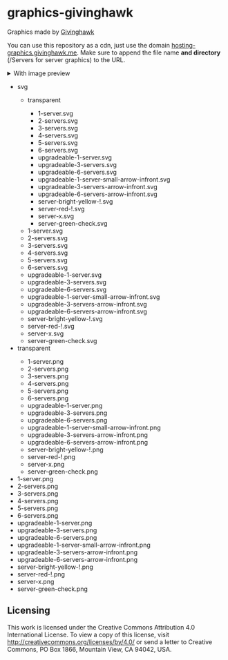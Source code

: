 # graphics-givinghawk
Graphics made by [Givinghawk](https://github.com/givinghawk)

You can use this repository as a cdn, just use the domain [hosting-graphics.givinghawk.me](https://hosting-graphics.givinghawk.me). Make sure to append the file name **and directory** (/Servers for server graphics) to the URL.

<details>
	<summary>With image preview</summary>
	<ul>
<li>Servers</li>
<ul>
  <li>svg</li>
  <ul>
    <li>transparent</li>
  <ul>
    <li>  1-server.svg</li> <img src="https://github.com/FOSSBilling/graphics-givinghawk/blob/main/Servers/svg/transparent/1-server.svg?raw=true">
<li>2-servers.svg</li> <img src="https://github.com/FOSSBilling/graphics-givinghawk/blob/main/Servers/svg/transparent/2-servers.svg">
<li>3-servers.svg</li> <img src="https://github.com/FOSSBilling/graphics-givinghawk/blob/main/Servers/svg/transparent/3-servers.svg">
<li>4-servers.svg</li> <img src="https://github.com/FOSSBilling/graphics-givinghawk/blob/main/Servers/svg/transparent/4-servers.svg">
<li>5-servers.svg</li> <img src="https://github.com/FOSSBilling/graphics-givinghawk/blob/main/Servers/svg/transparent/5-servers.svg">
<li>6-servers.svg</li> <img src="https://github.com/FOSSBilling/graphics-givinghawk/blob/main/Servers/svg/transparent/6-servers.svg">
<li>upgradeable-1-server.svg</li> <img src="https://github.com/FOSSBilling/graphics-givinghawk/blob/main//Servers/svg/transparent/upgradeable-1-server.svg">
<li>upgradeable-3-servers.svg</li> <img src="https://github.com/FOSSBilling/graphics-givinghawk/blob/main//Servers/svg/transparent/upgradeable-3-servers.svg">
<li>upgradeable-6-servers.svg</li> <img src="https://github.com/FOSSBilling/graphics-givinghawk/blob/main//Servers/svg/transparent/upgradeable-6-servers.svg">
<li>upgradeable-1-server-small-arrow-infront.svg</li> <img src="https://github.com/FOSSBilling/graphics-givinghawk/blob/main//Servers/svg/transparent/upgradeable-1-server-small-arrow-infront.svg">
<li>upgradeable-3-servers-arrow-infront.svg</li> <img src="https://github.com/FOSSBilling/graphics-givinghawk/blob/main/Servers/svg/transparent/upgradeable-3-servers-arrow-infront.svg">
<li>upgradeable-6-servers-arrow-infront.svg</li> <img src="https://github.com/FOSSBilling/graphics-givinghawk/blob/main/Servers/svg/transparent/upgradeable-6-servers-arrow-infront.svg">
	  <li>server-bright-yellow-!.svg</li> <img src="https://github.com/FOSSBilling/graphics-givinghawk/blob/main/Servers/transparent/svg/server-bright-yellow-!.svg">
	<li>server-red-!.svg</li> <img src="https://github.com/FOSSBilling/graphics-givinghawk/blob/main/Servers/transparent/svg/server-red-!.svg">
	<li>server-x.svg</li> <img src="https://github.com/FOSSBilling/graphics-givinghawk/blob/main/Servers/transparent/svg/server-x.svg">
	<li>server-green-check.svg</li> <img src="https://github.com/FOSSBilling/graphics-givinghawk/blob/main/Servers/transparent/svg/server-green-check.svg">
  </ul>
    <li>  1-server.svg</li> <img src="https://github.com/FOSSBilling/graphics-givinghawk/blob/main/Servers/svg//1-server.svg?raw=true">
<li>2-servers.svg</li> <img src="https://github.com/FOSSBilling/graphics-givinghawk/blob/main/Servers/svg//2-servers.svg">
<li>3-servers.svg</li> <img src="https://github.com/FOSSBilling/graphics-givinghawk/blob/main/Servers/svg//3-servers.svg">
<li>4-servers.svg</li> <img src="https://github.com/FOSSBilling/graphics-givinghawk/blob/main/Servers/svg//4-servers.svg">
<li>5-servers.svg</li> <img src="https://github.com/FOSSBilling/graphics-givinghawk/blob/main/Servers/svg//5-servers.svg">
<li>6-servers.svg</li> <img src="https://github.com/FOSSBilling/graphics-givinghawk/blob/main/Servers/svg//6-servers.svg">
<li>upgradeable-1-server.svg</li> <img src="https://github.com/FOSSBilling/graphics-givinghawk/blob/main//Servers/svg//upgradeable-1-server.svg">
<li>upgradeable-3-servers.svg</li> <img src="https://github.com/FOSSBilling/graphics-givinghawk/blob/main//Servers/svg//upgradeable-3-servers.svg">
<li>upgradeable-6-servers.svg</li> <img src="https://github.com/FOSSBilling/graphics-givinghawk/blob/main//Servers/svg//upgradeable-6-servers.svg">
<li>upgradeable-1-server-small-arrow-infront.svg</li> <img src="https://github.com/FOSSBilling/graphics-givinghawk/blob/main//Servers/svg//upgradeable-1-server-small-arrow-infront.svg">
<li>upgradeable-3-servers-arrow-infront.svg</li> <img src="https://github.com/FOSSBilling/graphics-givinghawk/blob/main/Servers/svg//upgradeable-3-servers-arrow-infront.svg">
<li>upgradeable-6-servers-arrow-infront.svg</li> <img src="https://github.com/FOSSBilling/graphics-givinghawk/blob/main/Servers/svg//upgradeable-6-servers-arrow-infront.svg">
	  <li>server-bright-yellow-!.svg</li> <img src="https://github.com/FOSSBilling/graphics-givinghawk/blob/main/Servers//svg/server-bright-yellow-!.svg">
	<li>server-red-!.svg</li> <img src="https://github.com/FOSSBilling/graphics-givinghawk/blob/main/Servers//svg/server-red-!.svg">
	<li>server-x.svg</li> <img src="https://github.com/FOSSBilling/graphics-givinghawk/blob/main/Servers//svg/server-x.svg">
	<li>server-green-check.svg</li> <img src="https://github.com/FOSSBilling/graphics-givinghawk/blob/main/Servers//svg/server-green-check.svg">
  </ul>
  <li>transparent</li>
  <ul>
    <li>  1-server.png</li> <img src="https://github.com/FOSSBilling/graphics-givinghawk/blob/main/Servers///1-server.png?raw=true">
<li>2-servers.png</li> <img src="https://github.com/FOSSBilling/graphics-givinghawk/blob/main/Servers/transparent//2-servers.png">
<li>3-servers.png</li> <img src="https://github.com/FOSSBilling/graphics-givinghawk/blob/main/Servers/transparent//3-servers.png">
<li>4-servers.png</li> <img src="https://github.com/FOSSBilling/graphics-givinghawk/blob/main/Servers/transparent//4-servers.png">
<li>5-servers.png</li> <img src="https://github.com/FOSSBilling/graphics-givinghawk/blob/main/Servers/transparent//5-servers.png">
<li>6-servers.png</li> <img src="https://github.com/FOSSBilling/graphics-givinghawk/blob/main/Servers/transparent//6-servers.png">
<li>upgradeable-1-server.png</li> <img src="https://github.com/FOSSBilling/graphics-givinghawk/blob/main//Servers/transparent//upgradeable-1-server.png">
<li>upgradeable-3-servers.png</li> <img src="https://github.com/FOSSBilling/graphics-givinghawk/blob/main//Servers/transparent//upgradeable-3-servers.png">
<li>upgradeable-6-servers.png</li> <img src="https://github.com/FOSSBilling/graphics-givinghawk/blob/main//Servers/transparent//upgradeable-6-servers.png">
<li>upgradeable-1-server-small-arrow-infront.png</li> <img src="https://github.com/FOSSBilling/graphics-givinghawk/blob/main//Servers/transparent//upgradeable-1-server-small-arrow-infront.png">
<li>upgradeable-3-servers-arrow-infront.png</li> <img src="https://github.com/FOSSBilling/graphics-givinghawk/blob/main/Servers/transparent//upgradeable-3-servers-arrow-infront.png">
<li>upgradeable-6-servers-arrow-infront.png</li> <img src="https://github.com/FOSSBilling/graphics-givinghawk/blob/main/Servers/transparent//upgradeable-6-servers-arrow-infront.png">
	  <li>server-bright-yellow-!.png</li> <img src="https://github.com/FOSSBilling/graphics-givinghawk/blob/main/Servers/transparent//server-bright-yellow-!.png">
	<li>server-red-!.png</li> <img src="https://github.com/FOSSBilling/graphics-givinghawk/blob/main/Servers/transparent//server-red-!.png">
	<li>server-x.png</li> <img src="https://github.com/FOSSBilling/graphics-givinghawk/blob/main/Servers/transparent//server-x.png">
	<li>server-green-check.png</li> <img src="https://github.com/FOSSBilling/graphics-givinghawk/blob/main/Servers/transparent//server-green-check.png">
  </ul>
    
<li>  1-server.png</li> <img src="https://github.com/FOSSBilling/graphics-givinghawk/blob/main/Servers///1-server.png?raw=true">
<li>2-servers.png</li> <img src="https://github.com/FOSSBilling/graphics-givinghawk/blob/main/Servers///2-servers.png">
<li>3-servers.png</li> <img src="https://github.com/FOSSBilling/graphics-givinghawk/blob/main/Servers///3-servers.png">
<li>4-servers.png</li> <img src="https://github.com/FOSSBilling/graphics-givinghawk/blob/main/Servers///4-servers.png">
<li>5-servers.png</li> <img src="https://github.com/FOSSBilling/graphics-givinghawk/blob/main/Servers///5-servers.png">
<li>6-servers.png</li> <img src="https://github.com/FOSSBilling/graphics-givinghawk/blob/main/Servers///6-servers.png">
<li>upgradeable-1-server.png</li> <img src="https://github.com/FOSSBilling/graphics-givinghawk/blob/main//Servers///upgradeable-1-server.png">
<li>upgradeable-3-servers.png</li> <img src="https://github.com/FOSSBilling/graphics-givinghawk/blob/main//Servers///upgradeable-3-servers.png">
<li>upgradeable-6-servers.png</li> <img src="https://github.com/FOSSBilling/graphics-givinghawk/blob/main//Servers///upgradeable-6-servers.png">
<li>upgradeable-1-server-small-arrow-infront.png</li> <img src="https://github.com/FOSSBilling/graphics-givinghawk/blob/main//Servers///upgradeable-1-server-small-arrow-infront.png">
<li>upgradeable-3-servers-arrow-infront.png</li> <img src="https://github.com/FOSSBilling/graphics-givinghawk/blob/main/Servers///upgradeable-3-servers-arrow-infront.png">
<li>upgradeable-6-servers-arrow-infront.png</li> <img src="https://github.com/FOSSBilling/graphics-givinghawk/blob/main/Servers///upgradeable-6-servers-arrow-infront.png">
	<li>server-bright-yellow-!.png</li> <img src="https://github.com/FOSSBilling/graphics-givinghawk/blob/main/Servers///server-bright-yellow-!.png">
	<li>server-red-!.png</li> <img src="https://github.com/FOSSBilling/graphics-givinghawk/blob/main/Servers///server-red-!.png">
	<li>server-x.png</li> <img src="https://github.com/FOSSBilling/graphics-givinghawk/blob/main/Servers///server-x.png">
	<li>server-green-check.png</li> <img src="https://github.com/FOSSBilling/graphics-givinghawk/blob/main/Servers///server-green-check.png">

</ul>
</ul>
</details>

<ul>
  <li>svg</li>
  <ul>
    <li>transparent</li>
  <ul>
    <li>  1-server.svg</li>
<li>2-servers.svg</li>
<li>3-servers.svg</li>
<li>4-servers.svg</li>
<li>5-servers.svg</li>
<li>6-servers.svg</li>
<li>upgradeable-1-server.svg</li>
<li>upgradeable-3-servers.svg</li>
<li>upgradeable-6-servers.svg</li>
<li>upgradeable-1-server-small-arrow-infront.svg</li>
<li>upgradeable-3-servers-arrow-infront.svg</li>
<li>upgradeable-6-servers-arrow-infront.svg</li>
	  <li>server-bright-yellow-!.svg</li>
	<li>server-red-!.svg</li>
	<li>server-x.svg</li>
	<li>server-green-check.svg</li>
  </ul>
    <li>  1-server.svg</li>
<li>2-servers.svg</li>
<li>3-servers.svg</li>
<li>4-servers.svg</li>
<li>5-servers.svg</li>
<li>6-servers.svg</li>
<li>upgradeable-1-server.svg</li>
<li>upgradeable-3-servers.svg</li>
<li>upgradeable-6-servers.svg</li>
<li>upgradeable-1-server-small-arrow-infront.svg</li>
<li>upgradeable-3-servers-arrow-infront.svg</li>
<li>upgradeable-6-servers-arrow-infront.svg</li>
	  <li>server-bright-yellow-!.svg</li>
	<li>server-red-!.svg</li>
	<li>server-x.svg</li>
	<li>server-green-check.svg</li>
  </ul>
  <li>transparent</li>
  <ul>
    <li>  1-server.png</li>
<li>2-servers.png</li>
<li>3-servers.png</li>
<li>4-servers.png</li>
<li>5-servers.png</li>
<li>6-servers.png</li>
<li>upgradeable-1-server.png</li>
<li>upgradeable-3-servers.png</li>
<li>upgradeable-6-servers.png</li>
<li>upgradeable-1-server-small-arrow-infront.png</li>
<li>upgradeable-3-servers-arrow-infront.png</li>
<li>upgradeable-6-servers-arrow-infront.png</li>
	  <li>server-bright-yellow-!.png</li>
	<li>server-red-!.png</li>
	<li>server-x.png</li>
	<li>server-green-check.png</li>
  </ul>
    
<li>  1-server.png</li>
<li>2-servers.png</li>
<li>3-servers.png</li>
<li>4-servers.png</li>
<li>5-servers.png</li>
<li>6-servers.png</li>
<li>upgradeable-1-server.png</li>
<li>upgradeable-3-servers.png</li>
<li>upgradeable-6-servers.png</li>
<li>upgradeable-1-server-small-arrow-infront.png</li>
<li>upgradeable-3-servers-arrow-infront.png</li>
<li>upgradeable-6-servers-arrow-infront.png</li>
	<li>server-bright-yellow-!.png</li>
	<li>server-red-!.png</li>
	<li>server-x.png</li>
	<li>server-green-check.png</li>

</ul>

## Licensing
This work is licensed under the Creative Commons Attribution 4.0 International License. To view a copy of this license, visit http://creativecommons.org/licenses/by/4.0/ or send a letter to Creative Commons, PO Box 1866, Mountain View, CA 94042, USA.
